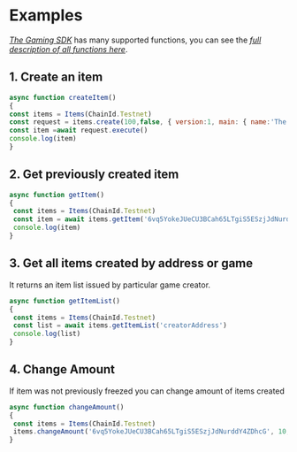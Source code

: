 # Examples

[_The Gaming SDK_](https://github.com/earthspay/earths-games#readme) has many supported functions, you can see the [_full description of all functions here_](https://earthspay.github.io/earths-games/index.html).

## 1. Create an item

```js
async function createItem()
{
const items = Items(ChainId.Testnet)
const request = items.create(100,false, { version:1, main: { name:'The sword of pain', img:'img_url'}, misc: {} }, seed)
const item =await request.execute()
console.log(item)
}
```

## 2. Get previously created item

```js
async function getItem() 
{
 const items = Items(ChainId.Testnet)
 const item = await items.getItem('6vq5YokeJUeCU3BCah65LTgiS5ESzjJdNurddY4ZDhcG', false)
 console.log(item)
}
```

## 3. **Get all items created by address or game**

It returns an item list issued by particular game creator.

```js
async function getItemList() 
{
 const items = Items(ChainId.Testnet)
 const list = await items.getItemList('creatorAddress')
 console.log(list)
}
```

## 4. Change Amount

If item was not previously freezed you can change amount of items created

```js
async function changeAmount()
{
 const items = Items(ChainId.Testnet)
 items.changeAmount('6vq5YokeJUeCU3BCah65LTgiS5ESzjJdNurddY4ZDhcG', 10, false, seed)
}
```



